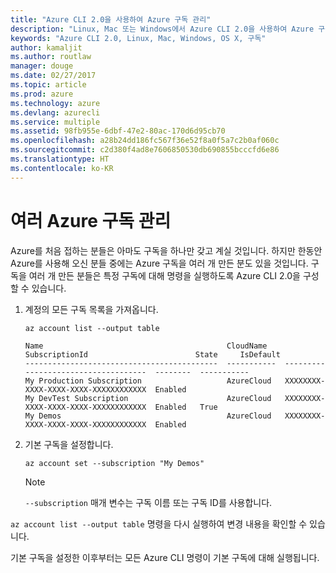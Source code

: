 ```yaml
---
title: "Azure CLI 2.0을 사용하여 Azure 구독 관리"
description: "Linux, Mac 또는 Windows에서 Azure CLI 2.0을 사용하여 Azure 구독을 관리합니다."
keywords: "Azure CLI 2.0, Linux, Mac, Windows, OS X, 구독"
author: kamaljit
ms.author: routlaw
manager: douge
ms.date: 02/27/2017
ms.topic: article
ms.prod: azure
ms.technology: azure
ms.devlang: azurecli
ms.service: multiple
ms.assetid: 98fb955e-6dbf-47e2-80ac-170d6d95cb70
ms.openlocfilehash: a28b24dd186fc567f36e52f8a0f5a7c2b0af060c
ms.sourcegitcommit: c2d380f4ad8e7606850530db690855bcccfd6e86
ms.translationtype: HT
ms.contentlocale: ko-KR
---
```

# <a name="manage-multiple-azure-subscriptions"></a>여러 Azure 구독 관리

Azure를 처음 접하는 분들은 아마도 구독을 하나만 갖고 계실 것입니다.
하지만 한동안 Azure를 사용해 오신 분들 중에는 Azure 구독을 여러 개 만든 분도 있을 것입니다.
구독을 여러 개 만든 분들은 특정 구독에 대해 명령을 실행하도록 Azure CLI 2.0을 구성할 수 있습니다.

1. 계정의 모든 구독 목록을 가져옵니다.

   ```azurecli
   az account list --output table
   ```

   ```Output
   Name                                         CloudName    SubscriptionId                        State     IsDefault
   -------------------------------------------  -----------  ------------------------------------  --------  -----------
   My Production Subscription                   AzureCloud   XXXXXXXX-XXXX-XXXX-XXXX-XXXXXXXXXXXX  Enabled
   My DevTest Subscription                      AzureCloud   XXXXXXXX-XXXX-XXXX-XXXX-XXXXXXXXXXXX  Enabled   True
   My Demos                                     AzureCloud   XXXXXXXX-XXXX-XXXX-XXXX-XXXXXXXXXXXX  Enabled
   ```

1. 기본 구독을 설정합니다.
 
   ```azurecli
   az account set --subscription "My Demos"
   ```

   > [!NOTE]
   > `--subscription` 매개 변수는 구독 이름 또는 구독 ID를 사용합니다.

`az account list --output table` 명령을 다시 실행하여 변경 내용을 확인할 수 있습니다.

기본 구독을 설정한 이후부터는 모든 Azure CLI 명령이 기본 구독에 대해 실행됩니다.